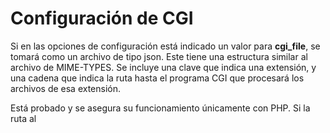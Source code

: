 
# Configuración de CGI

Si en las opciones de configuración está indicado un valor para **cgi_file**, se tomará como un archivo de tipo json. Este tiene una estructura similar al archivo de MIME-TYPES. Se incluye una clave que indica una extensión, y una cadena que indica la ruta hasta el programa CGI que procesará los archivos de esa extensión.

Está probado y se asegura su funcionamiento únicamente con PHP. Si la ruta al